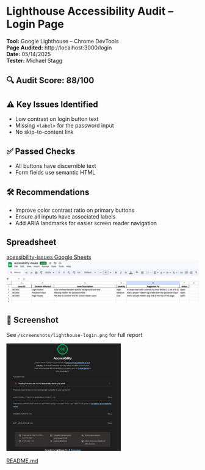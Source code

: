 # Lighthouse Accessibility Audit – Login Page
  
**Tool:** Google Lighthouse – Chrome DevTools   
**Page Audited:** http://localhost:3000/login  
**Date:** 05/14/2025  
**Tester:** Michael Stagg   

## 🔍 Audit Score: 88/100

## ⚠️ Key Issues Identified
- Low contrast on login button text
- Missing `<label>` for the password input
- No skip-to-content link

## ✅ Passed Checks
- All buttons have discernible text
- Form fields use semantic HTML

## 🛠️ Recommendations
- Improve color contrast ratio on primary buttons
- Ensure all inputs have associated labels
- Add ARIA landmarks for easier screen reader navigation

## Spreadsheet
[acessibility-issues Google Sheets](https://docs.google.com/spreadsheets/d/1JlPV-jpF9DRYjVzbJe_aHCQuIUplBs_rmFm1lVDF3q8/edit?usp=sharing)
<img src="./screenshots/accessibility-issues-sheet.png" alt="Accessibility Issues Sheet" width="700" />

## 📸 Screenshot
See `/screenshots/lighthouse-login.png` for full report

<img src="./screenshots/lighthouse-login.png" alt="Lighthouse Login" width="300" />

[README.md](README.md)